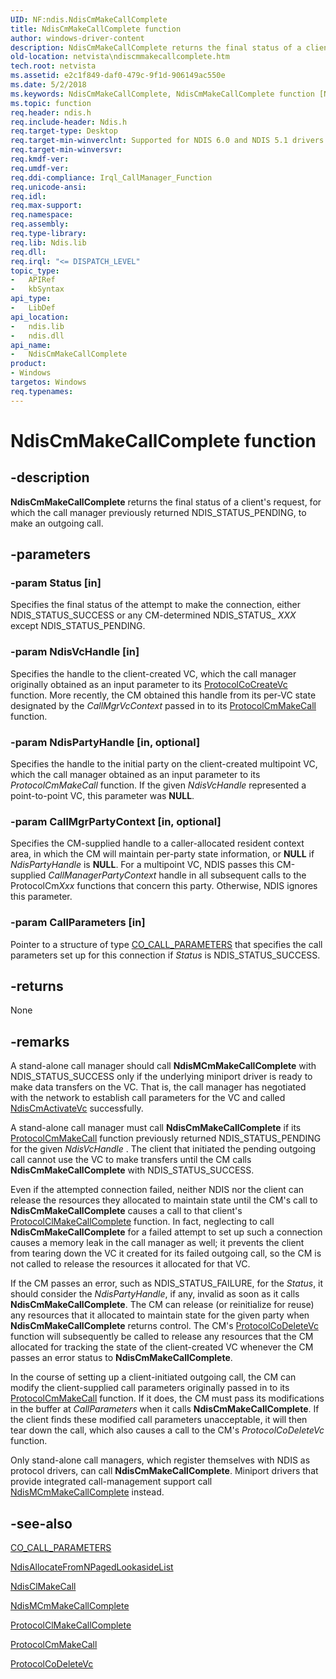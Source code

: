 ```yaml
---
UID: NF:ndis.NdisCmMakeCallComplete
title: NdisCmMakeCallComplete function
author: windows-driver-content
description: NdisCmMakeCallComplete returns the final status of a client's request, for which the call manager previously returned NDIS_STATUS_PENDING, to make an outgoing call.
old-location: netvista\ndiscmmakecallcomplete.htm
tech.root: netvista
ms.assetid: e2c1f849-daf0-479c-9f1d-906149ac550e
ms.date: 5/2/2018
ms.keywords: NdisCmMakeCallComplete, NdisCmMakeCallComplete function [Network Drivers Starting with Windows Vista], condis_call_manager_ref_15c2bbda-e3f5-41dd-96a1-4466852ed244.xml, ndis/NdisCmMakeCallComplete, netvista.ndiscmmakecallcomplete
ms.topic: function
req.header: ndis.h
req.include-header: Ndis.h
req.target-type: Desktop
req.target-min-winverclnt: Supported for NDIS 6.0 and NDIS 5.1 drivers (see    NdisCmMakeCallComplete (NDIS   5.1)) in Windows Vista. Supported for NDIS 5.1 drivers (see    NdisCmMakeCallComplete (NDIS   5.1)) in Windows XP.
req.target-min-winversvr: 
req.kmdf-ver: 
req.umdf-ver: 
req.ddi-compliance: Irql_CallManager_Function
req.unicode-ansi: 
req.idl: 
req.max-support: 
req.namespace: 
req.assembly: 
req.type-library: 
req.lib: Ndis.lib
req.dll: 
req.irql: "<= DISPATCH_LEVEL"
topic_type:
-	APIRef
-	kbSyntax
api_type:
-	LibDef
api_location:
-	ndis.lib
-	ndis.dll
api_name:
-	NdisCmMakeCallComplete
product:
- Windows
targetos: Windows
req.typenames: 
---
```


# NdisCmMakeCallComplete function


## -description


<b>NdisCmMakeCallComplete</b> returns the final status of a client's request, for which the call manager
  previously returned NDIS_STATUS_PENDING, to make an outgoing call.


## -parameters




### -param Status [in]

Specifies the final status of the attempt to make the connection, either NDIS_STATUS_SUCCESS or
     any CM-determined NDIS_STATUS_
     <i>XXX</i> except NDIS_STATUS_PENDING.


### -param NdisVcHandle [in]

Specifies the handle to the client-created VC, which the call manager originally obtained as an
     input parameter to its 
     <a href="https://msdn.microsoft.com/b086dd24-74f5-474a-8684-09bf92ac731b">ProtocolCoCreateVc</a> function. More
     recently, the CM obtained this handle from its per-VC state designated by the 
     <i>CallMgrVcContext</i> passed in to its 
     <a href="https://msdn.microsoft.com/ede0a18a-cd3b-4fbb-a16b-e7493940d633">ProtocolCmMakeCall</a> function.


### -param NdisPartyHandle [in, optional]

Specifies the handle to the initial party on the client-created multipoint VC, which the call
     manager obtained as an input parameter to its 
     <i>ProtocolCmMakeCall</i> function. If the given 
     <i>NdisVcHandle</i> represented a point-to-point VC, this parameter was <b>NULL</b>.


### -param CallMgrPartyContext [in, optional]

Specifies the CM-supplied handle to a caller-allocated resident context area, in which the CM will
     maintain per-party state information, or <b>NULL</b> if 
     <i>NdisPartyHandle</i> is <b>NULL</b>. For a multipoint VC, NDIS passes this CM-supplied 
     <i>CallManagerPartyContext</i> handle in all subsequent calls to the ProtocolCm<i>Xxx</i> functions that concern this party. Otherwise, NDIS ignores this parameter.


### -param CallParameters [in]

Pointer to a structure of type 
     <a href="https://msdn.microsoft.com/library/windows/hardware/ff545384">CO_CALL_PARAMETERS</a> that specifies the call
     parameters set up for this connection if 
     <i>Status</i> is NDIS_STATUS_SUCCESS.


## -returns



None




## -remarks



A stand-alone call manager should call 
    <b>NdisMCmMakeCallComplete</b> with NDIS_STATUS_SUCCESS only if the underlying miniport driver is ready to
    make data transfers on the VC. That is, the call manager has negotiated with the network to establish
    call parameters for the VC and called 
    <a href="https://msdn.microsoft.com/library/windows/hardware/ff561649">NdisCmActivateVc</a> successfully.

A stand-alone call manager must call 
    <b>NdisCmMakeCallComplete</b> if its 
    <a href="https://msdn.microsoft.com/ede0a18a-cd3b-4fbb-a16b-e7493940d633">ProtocolCmMakeCall</a> function
    previously returned NDIS_STATUS_PENDING for the given 
    <i>NdisVcHandle</i> . The client that initiated the pending outgoing call cannot use the VC to make
    transfers until the CM calls 
    <b>NdisCmMakeCallComplete</b> with NDIS_STATUS_SUCCESS.

Even if the attempted connection failed, neither NDIS nor the client can release the resources they
    allocated to maintain state until the CM's call to 
    <b>NdisCmMakeCallComplete</b> causes a call to that client's 
    <a href="https://msdn.microsoft.com/6bb69f78-8dab-46a7-84fb-7bc17e894535">
    ProtocolClMakeCallComplete</a> function. In fact, neglecting to call 
    <b>NdisCmMakeCallComplete</b> for a failed attempt to set up such a connection causes a memory leak in the
    call manager as well; it prevents the client from tearing down the VC it created for its failed outgoing
    call, so the CM is not called to release the resources it allocated for that VC.

If the CM passes an error, such as NDIS_STATUS_FAILURE, for the 
    <i>Status</i>, it should consider the 
    <i>NdisPartyHandle</i>, if any, invalid as soon as it calls 
    <b>NdisCmMakeCallComplete</b>. The CM can release (or reinitialize for reuse) any resources that it
    allocated to maintain state for the given party when 
    <b>NdisCmMakeCallComplete</b> returns control. The CM's 
    <a href="https://msdn.microsoft.com/d761270f-bf77-441e-834c-9ac7fb3d350f">ProtocolCoDeleteVc</a> function will
    subsequently be called to release any resources that the CM allocated for tracking the state of the
    client-created VC whenever the CM passes an error status to 
    <b>NdisCmMakeCallComplete</b>.

In the course of setting up a client-initiated outgoing call, the CM can modify the client-supplied
    call parameters originally passed in to its 
    <a href="https://msdn.microsoft.com/ede0a18a-cd3b-4fbb-a16b-e7493940d633">ProtocolCmMakeCall</a> function. If it
    does, the CM must pass its modifications in the buffer at 
    <i>CallParameters</i> when it calls 
    <b>NdisCmMakeCallComplete</b>. If the client finds these modified call parameters unacceptable, it will
    then tear down the call, which also causes a call to the CM's 
    <i>ProtocolCoDeleteVc</i> function.

Only stand-alone call managers, which register themselves with NDIS as protocol drivers, can call 
    <b>NdisCmMakeCallComplete</b>. Miniport drivers that provide integrated call-management support call 
    <a href="https://msdn.microsoft.com/b518f36e-5937-4a74-a1d4-9e1709750843">
    NdisMCmMakeCallComplete</a> instead.




## -see-also




<a href="https://msdn.microsoft.com/library/windows/hardware/ff545384">CO_CALL_PARAMETERS</a>



<a href="https://msdn.microsoft.com/df690a05-359d-44f0-b063-4fc21d6c4d76">
   NdisAllocateFromNPagedLookasideList</a>



<a href="https://msdn.microsoft.com/library/windows/hardware/ff561635">NdisClMakeCall</a>



<a href="https://msdn.microsoft.com/library/windows/hardware/ff563544">NdisMCmMakeCallComplete</a>



<a href="https://msdn.microsoft.com/6bb69f78-8dab-46a7-84fb-7bc17e894535">ProtocolClMakeCallComplete</a>



<a href="https://msdn.microsoft.com/ede0a18a-cd3b-4fbb-a16b-e7493940d633">ProtocolCmMakeCall</a>



<a href="https://msdn.microsoft.com/d761270f-bf77-441e-834c-9ac7fb3d350f">ProtocolCoDeleteVc</a>
 

 

